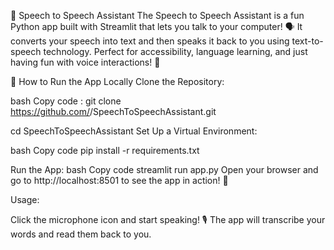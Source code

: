 🎤 Speech to Speech Assistant
The Speech to Speech Assistant is a fun Python app built with Streamlit that lets you talk to your computer! 🗣️ It converts your speech into text and then speaks it back to you using text-to-speech technology. Perfect for accessibility, language learning, and just having fun with voice interactions! 🌟

🚀 How to Run the App Locally
Clone the Repository:

bash
Copy code  :
git clone https://github.com/<your-github-username>/SpeechToSpeechAssistant.git

cd SpeechToSpeechAssistant
Set Up a Virtual Environment:

bash
Copy code
pip install -r requirements.txt

Run the App:
bash
Copy code
streamlit run app.py
Open your browser and go to http://localhost:8501 to see the app in action! 🎉

Usage:

Click the microphone icon and start speaking! 🎙️ The app will transcribe your words and read them back to you.
